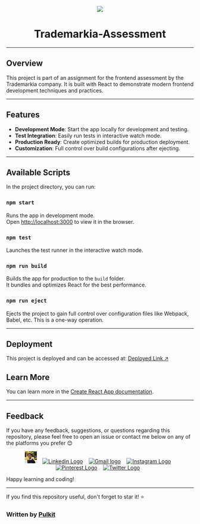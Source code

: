 <p align="center">
  <a href="https://github.com/Pulkit1822/21BCE11602_Frontend">
    <img src="https://github.com/Pulkit1822/21BCE11602_Frontend/blob/main/content/logo.jpeg" height="128">
  </a>
</p>

<h1 align="center">Trademarkia-Assessment</h1>

---

## Overview
This project is part of an assignment for the frontend assessment by the Trademarkia company. It is built with React to demonstrate modern frontend development techniques and practices.


---

## Features

- **Development Mode**: Start the app locally for development and testing.
- **Test Integration**: Easily run tests in interactive watch mode.
- **Production Ready**: Create optimized builds for production deployment.
- **Customization**: Full control over build configurations after ejecting.

---

## Available Scripts

In the project directory, you can run:

### `npm start`

Runs the app in development mode.\
Open [http://localhost:3000](http://localhost:3000) to view it in the browser.

### `npm test`

Launches the test runner in the interactive watch mode.

### `npm run build`

Builds the app for production to the `build` folder.\
It bundles and optimizes React for the best performance.

### `npm run eject`

Ejects the project to gain full control over configuration files like Webpack, Babel, etc. This is a one-way operation.

---

## Deployment

This project is deployed and can be accessed at: [Deployed Link ↗](https://21-bce-11602-frontend.vercel.app/)

## Learn More

You can learn more in the [Create React App documentation](https://facebook.github.io/create-react-app/docs/getting-started).

---


## Feedback

If you have any feedback, suggestions, or questions regarding this repository, please feel free to open an issue or contact me below on any of the platforms you prefer 😊
<br/>
<p align="center">
  <a href="https://pulkitmathur.tech/"><img src="https://github.com/Pulkit1822/Pulkit1822/blob/main/animated-icons/pic.jpeg" alt="portfolio" width="32"></a>&nbsp;&nbsp;&nbsp;
  <a href="https://www.linkedin.com/in/pulkitkmathur/"><img src="https://github.com/TheDudeThatCode/TheDudeThatCode/blob/master/Assets/Linkedin.svg" alt="Linkedin Logo" width="32"></a>&nbsp;&nbsp;&nbsp;
  <a href="mailto:pulkitmathur.me@gmail.com"><img src="https://github.com/TheDudeThatCode/TheDudeThatCode/blob/master/Assets/Gmail.svg" alt="Gmail logo" height="32"></a>&nbsp;&nbsp;&nbsp;
  <a href="https://www.instagram.com/pulkitkumarmathur/"><img src="https://github.com/TheDudeThatCode/TheDudeThatCode/blob/master/Assets/Instagram.svg" alt="Instagram Logo" width="32"></a>&nbsp;&nbsp;&nbsp;
  <a href="https://in.pinterest.com/pulkitkumarmathur/"><img src="https://upload.wikimedia.org/wikipedia/commons/0/08/Pinterest-logo.png?20160129083321" alt="Pinterest Logo" width="32"></a>&nbsp;&nbsp;&nbsp;
  <a href="https://twitter.com/pulkitkmathur"><img src="https://upload.wikimedia.org/wikipedia/commons/5/57/X_logo_2023_%28white%29.png" alt="Twitter Logo" width="32"></a>&nbsp;&nbsp;&nbsp;
</p>



Happy learning and coding!

---

If you find this repository useful, don't forget to star it! ⭐️

### Written by [Pulkit](https://github.com/Pulkit1822)